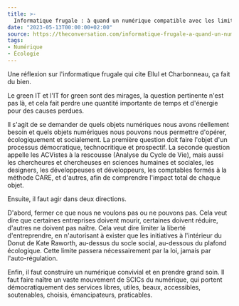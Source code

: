 ```yaml
---
title: >-
  Informatique frugale : à quand un numérique compatible avec les limites planétaires ?
date: "2023-05-13T00:00:00+02:00"
source: https://theconversation.com/informatique-frugale-a-quand-un-numerique-compatible-avec-les-limites-planetaires-204625
tags:
- Numérique
- Écologie
---
```


Une réflexion sur l'informatique frugale qui cite Ellul et Charbonneau, ça fait du bien.

Le green IT et l'IT for green sont des mirages, la question pertinente n'est pas là, et cela fait perdre une quantité importante de temps et d'énergie pour des causes perdues. 

Il s'agit de se demander de quels objets numériques nous avons réellement besoin et quels objets numériques nous pouvons nous permettre d'opérer, écologiquement et socialement. La première question doit faire l'objet d'un processus démocratique, technocritique et prospectif. La seconde question appelle les ACVistes à la rescousse (Analyse du Cycle de Vie), mais aussi les chercheures et chercheuses en sciences humaines et sociales, les designers, les développeuses et développeurs, les comptables formés à la méthode CARE, et d'autres, afin de comprendre l'impact total de chaque objet.

Ensuite, il faut agir dans deux directions. 

D'abord, fermer ce que nous ne voulons pas ou ne pouvons pas. Cela veut dire que certaines entreprises doivent mourir, certaines doivent réduire, d'autres ne doivent pas naître. Cela veut dire limiter la liberté d'entreprendre, en n'autorisant à exister que les initiatives à l'intérieur du Donut de Kate Raworth, au-dessus du socle social, au-dessous du plafond écologique. Cette limite passera nécessairement par la loi, jamais par l'auto-régulation.

Enfin, il faut construire un numérique convivial et en prendre grand soin. Il faut faire naître un vaste mouvement de SCICs du numérique, qui portent démocratiquement des services libres, utiles, beaux, accessibles, soutenables, choisis, émancipateurs, praticables.